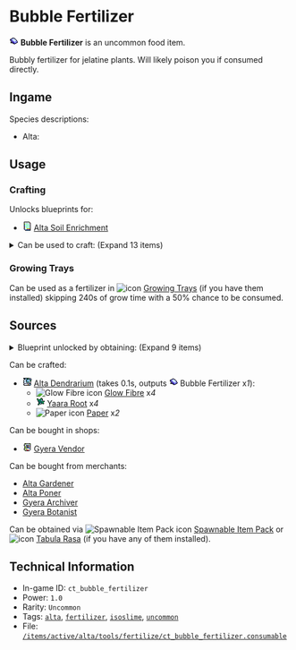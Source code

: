 # Bubble Fertilizer

<img src="https://raw.githubusercontent.com/Ceterai/Enternia/main/items/active/alta/tools/fertilize/ct_bubble_fertilizer.png" alt="Bubble Fertilizer icon" loading="lazy" height="16px" width="auto" /> **Bubble Fertilizer** is an uncommon food item.

Bubbly fertilizer for jelatine plants. Will likely poison you if consumed directly.

## Ingame

Species descriptions:

- Alta: 

## Usage

### Crafting

Unlocks blueprints for:

- <img src="https://raw.githubusercontent.com/Ceterai/Enternia/main/codex/alta/ebook/gyera.png" alt="Alta Soil Enrichment icon" loading="lazy" height="16px" width="auto" /> [Alta Soil Enrichment](https://ceterai.github.io/MyEnternia/Wiki/AltaSoilEnrichment)

<details markdown="1"><summary>Can be used to craft: (Expand 13 items)</summary>

- <img src="https://raw.githubusercontent.com/Ceterai/Enternia/main/objects/farmables/alta/liquid/jelly/pod_alta/icon.png" alt="Alta Jelly Eco Pod ★★ icon" loading="lazy" height="16px" width="auto" /> [Alta Jelly Eco Pod ★★](https://ceterai.github.io/MyEnternia/Wiki/AltaJellyEcoPod)
- <img src="https://raw.githubusercontent.com/Ceterai/Enternia/main/objects/farmables/alta/ground/cotton/pod/icon.png" alt="Cotton Eco Pod ★★ icon" loading="lazy" height="16px" width="auto" /> [Cotton Eco Pod ★★](https://ceterai.github.io/MyEnternia/Wiki/CottonEcoPod)
- <img src="https://raw.githubusercontent.com/Ceterai/Enternia/main/objects/farmables/alta/liquid/dream/pod/icon.png" alt="Dreamer Eco Pod ★★★ icon" loading="lazy" height="16px" width="auto" /> [Dreamer Eco Pod ★★★](https://ceterai.github.io/MyEnternia/Wiki/DreamerEcoPod)
- <img src="https://raw.githubusercontent.com/Ceterai/Enternia/main/objects/farmables/alta/liquid/jelly/eco_alta/icon.png" alt="Eco Alta Jelly Sapling ★★ icon" loading="lazy" height="16px" width="auto" /> [Eco Alta Jelly Sapling ★★](https://ceterai.github.io/MyEnternia/Wiki/EcoAltaJellySapling)
- <img src="https://raw.githubusercontent.com/Ceterai/Enternia/main/objects/farmables/alta/ground/isoslime/eco_green/icon.png" alt="Eco Poi Sapling icon" loading="lazy" height="16px" width="auto" /> [Eco Poi Sapling](https://ceterai.github.io/MyEnternia/Wiki/EcoPoiSapling)
- <img src="https://raw.githubusercontent.com/Ceterai/Enternia/main/objects/farmables/alta/liquid/ela/pod/icon.png" alt="Ela Eco Pod ★ icon" loading="lazy" height="16px" width="auto" /> [Ela Eco Pod ★](https://ceterai.github.io/MyEnternia/Wiki/ElaEcoPod)
- <img src="https://raw.githubusercontent.com/Ceterai/Enternia/main/objects/farmables/alta/ground/eva/pod/icon.png" alt="Evara Eco Pod ★★ icon" loading="lazy" height="16px" width="auto" /> [Evara Eco Pod ★★](https://ceterai.github.io/MyEnternia/Wiki/EvaraEcoPod)
- <img src="https://raw.githubusercontent.com/Ceterai/Enternia/main/objects/farmables/alta/liquid/hive/pod/icon.png" alt="Hive Eco Pod ★ icon" loading="lazy" height="16px" width="auto" /> [Hive Eco Pod ★](https://ceterai.github.io/MyEnternia/Wiki/HiveEcoPod)
- <img src="https://raw.githubusercontent.com/Ceterai/Enternia/main/objects/farmables/alta/liquid/jelly/pod/icon.png" alt="In Jelly Eco Pod ★ icon" loading="lazy" height="16px" width="auto" /> [In Jelly Eco Pod ★](https://ceterai.github.io/MyEnternia/Wiki/InJellyEcoPod)
- <img src="https://raw.githubusercontent.com/Ceterai/Enternia/main/objects/farmables/alta/ground/isoslime/pod/icon.png" alt="Isoslime Eco Pod icon" loading="lazy" height="16px" width="auto" /> [Isoslime Eco Pod](https://ceterai.github.io/MyEnternia/Wiki/IsoslimeEcoPod)
- <img src="https://raw.githubusercontent.com/Ceterai/Enternia/main/objects/alta/special/plants/trees/ct_livira_tree.png" alt="Livira icon" loading="lazy" height="16px" width="auto" /> [Livira](https://ceterai.github.io/MyEnternia/Wiki/Livira)
- <img src="https://raw.githubusercontent.com/Ceterai/Enternia/main/objects/farmables/alta/ground/isoslime/pod_green/icon.png" alt="Poi Eco Pod icon" loading="lazy" height="16px" width="auto" /> [Poi Eco Pod](https://ceterai.github.io/MyEnternia/Wiki/PoiEcoPod)
- <img src="https://raw.githubusercontent.com/Ceterai/Enternia/main/objects/alta/special/plants/pots/flowers/poppy/icon.png" alt="Potted Poppy Prime icon" loading="lazy" height="16px" width="auto" /> [Potted Poppy Prime](https://ceterai.github.io/MyEnternia/Wiki/PottedPoppyPrime)

</details>

### Growing Trays

Can be used as a fertilizer in <img src="https://images.steamusercontent.com/ugc/1693903078379188066/4E09EDBE233D5AA8FE9EA0EC1256E95CA3D446FF/" alt="icon" width="16" height="12"/> [Growing Trays](https://steamcommunity.com/sharedfiles/filedetails/?id=2574257768) (if you have them installed) skipping 240s of grow time with a 50% chance to be consumed.

## Sources

<details markdown="1"><summary>Blueprint unlocked by obtaining: (Expand 9 items)</summary>

- <img src="https://raw.githubusercontent.com/Ceterai/Enternia/main/codex/alta/ebook/gyera.png" alt="Alta Soil Enrichment icon" loading="lazy" height="16px" width="auto" /> [Alta Soil Enrichment](https://ceterai.github.io/MyEnternia/Wiki/AltaSoilEnrichment)
- <img src="https://raw.githubusercontent.com/Ceterai/Enternia/main/objects/farmables/alta/ground/cotton/sapling/icon.png" alt="Cotton Sapling icon" loading="lazy" height="16px" width="auto" /> [Cotton Sapling](https://ceterai.github.io/MyEnternia/Wiki/CottonSapling)
- <img src="https://raw.githubusercontent.com/Ceterai/Enternia/main/objects/farmables/alta/liquid/dream/sapling/icon.png" alt="Dreamer's Flower Sapling ★ icon" loading="lazy" height="16px" width="auto" /> [Dreamer's Flower Sapling ★](https://ceterai.github.io/MyEnternia/Wiki/Dreamer'sFlowerSapling)
- <img src="https://raw.githubusercontent.com/Ceterai/Enternia/main/objects/farmables/alta/liquid/ela/sapling/icon.png" alt="Ela Sapling ★ icon" loading="lazy" height="16px" width="auto" /> [Ela Sapling ★](https://ceterai.github.io/MyEnternia/Wiki/ElaSapling)
- <img src="https://raw.githubusercontent.com/Ceterai/Enternia/main/objects/farmables/alta/ground/enternia/sapling/icon.png" alt="Enternia Sapling icon" loading="lazy" height="16px" width="auto" /> [Enternia Sapling](https://ceterai.github.io/MyEnternia/Wiki/EnterniaSapling)
- <img src="https://raw.githubusercontent.com/Ceterai/Enternia/main/objects/farmables/alta/ground/eva/sapling/icon.png" alt="Evara Sapling icon" loading="lazy" height="16px" width="auto" /> [Evara Sapling](https://ceterai.github.io/MyEnternia/Wiki/EvaraSapling)
- <img src="https://raw.githubusercontent.com/Ceterai/Enternia/main/objects/farmables/alta/liquid/hive/sapling/icon.png" alt="Hive Sapling icon" loading="lazy" height="16px" width="auto" /> [Hive Sapling](https://ceterai.github.io/MyEnternia/Wiki/HiveSapling)
- <img src="https://raw.githubusercontent.com/Ceterai/Enternia/main/objects/farmables/alta/ground/isoslime/sapling/icon.png" alt="Isoslime Sapling icon" loading="lazy" height="16px" width="auto" /> [Isoslime Sapling](https://ceterai.github.io/MyEnternia/Wiki/IsoslimeSapling)
- <img src="https://raw.githubusercontent.com/Ceterai/Enternia/main/objects/farmables/alta/liquid/jelly/sapling/icon.png" alt="Jelly Sapling icon" loading="lazy" height="16px" width="auto" /> [Jelly Sapling](https://ceterai.github.io/MyEnternia/Wiki/JellySapling)

</details>

Can be crafted:

- ![ ](https://raw.githubusercontent.com/Ceterai/Enternia/main/objects/alta/crafting/dendrarium/icon.png) [Alta Dendrarium](https://ceterai.github.io/MyEnternia/Wiki/AltaDendrarium) (takes 0.1s, outputs <img src="https://raw.githubusercontent.com/Ceterai/Enternia/main/items/active/alta/tools/fertilize/ct_bubble_fertilizer.png" alt="Bubble Fertilizer icon" loading="lazy" height="16px" width="auto" /> Bubble Fertilizer x*1*):
  - <img src="https://starbounder.org/mediawiki/images/f/f8/Glow_Fibre.png" alt="Glow Fibre icon" loading="lazy" height="14px" width="15px" /> [Glow Fibre](https://starbounder.org/Glow_Fibre) x*4*
  - <img src="https://raw.githubusercontent.com/Ceterai/Enternia/main/items/generic/produce/ct_yaara_root.png" alt="Yaara Root icon" loading="lazy" height="16px" width="auto" /> [Yaara Root](https://ceterai.github.io/MyEnternia/Wiki/YaaraRoot) x*4*
  - <img src="https://starbounder.org/mediawiki/images/b/b2/Paper.png" alt="Paper icon" loading="lazy" height="16px" width="16px" /> [Paper](https://starbounder.org/Paper) x*2*

Can be bought in shops:

- <img src="https://raw.githubusercontent.com/Ceterai/Enternia/main/objects/alta/special/vendors/gyera/icon.png" alt="Gyera Vendor icon" loading="lazy" height="16px" width="auto" /> [Gyera Vendor](https://ceterai.github.io/MyEnternia/Wiki/GyeraVendor)

Can be bought from merchants:

- [Alta Gardener](https://ceterai.github.io/MyEnternia/Wiki/AltaGardener)
- [Alta Poner](https://ceterai.github.io/MyEnternia/Wiki/AltaPoner)
- [Gyera Archiver](https://ceterai.github.io/MyEnternia/Wiki/GyeraArchiver)
- [Gyera Botanist](https://ceterai.github.io/MyEnternia/Wiki/GyeraBotanist)

Can be obtained via <img src="https://raw.githubusercontent.com/Silverfeelin/Starbound-SpawnableItemPack/master/interface/sip/iconSmall.png" alt="Spawnable Item Pack icon" width="18" height="14"/> [Spawnable Item Pack](https://steamcommunity.com/sharedfiles/filedetails/?id=733665104) or <img src="https://steamuserimages-a.akamaihd.net/ugc/263843960696222713/3EC9A7C005541F7D577EBCB8C5736B4EFC9973D6/" alt="icon" width="8" height="12"/> [Tabula Rasa](https://community.playstarbound.com/resources/the-tabula-rasa.3222/) (if you have any of them installed).

## Technical Information

- In-game ID: `ct_bubble_fertilizer`
- Power: `1.0`
- Rarity: `Uncommon`
- Tags: [`alta`](https://ceterai.github.io/MyEnternia/Wiki/Tags/Alta), [`fertilizer`](https://ceterai.github.io/MyEnternia/Wiki/Tags/Fertilizer), [`isoslime`](https://ceterai.github.io/MyEnternia/Wiki/Tags/Isoslime), [`uncommon`](https://ceterai.github.io/MyEnternia/Wiki/Tags/Uncommon)
- File: [`/items/active/alta/tools/fertilize/ct_bubble_fertilizer.consumable`](https://github.com/Ceterai/Enternia/blob/main/items/active/alta/tools/fertilize/ct_bubble_fertilizer.consumable)
